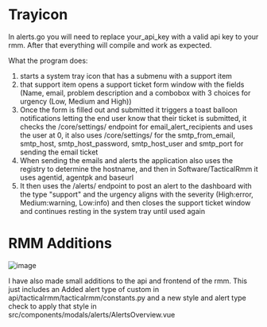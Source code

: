 # Trayicon
In alerts.go you will need to replace your_api_key with a valid api key to your rmm. After that everything will compile and work as expected.

What the program does:
1. starts a system tray icon that has a submenu with a support item
2. that support item opens a support ticket form window with the fields (Name, email, problem description and a combobox with 3 choices for urgency (Low, Medium and High))
3. Once the form is filled out and submitted it triggers a toast balloon notifications letting the end user know that their ticket is submitted, it checks the /core/settings/ endpoint for email_alert_recipients and uses the user at 0, it also uses /core/settings/ for the smtp_from_email, smtp_host, smtp_host_password, smtp_host_user and smtp_port for sending the email ticket
4. When sending the emails and alerts the application also uses the registry to determine the hostname, and then in Software/TacticalRmm it uses agentid, agentpk and baseurl
5. It then uses the /alerts/ endpoint to post an alert to the dashboard with the type "support" and the urgency aligns with the severity (High:error, Medium:warning, Low:info) and then closes the support ticket window and continues resting in the system tray until used again


# RMM Additions
![image](https://github.com/conlan0/Trayicon/assets/87742085/2580a003-baee-4107-a46b-7084cfc21ce7)

I have also made small additions to the api and frontend of the rmm. This just includes an Added alert type of custom in api/tacticalrmm/tacticalrmm/constants.py and a new style and alert type check to apply that style in src/components/modals/alerts/AlertsOverview.vue
